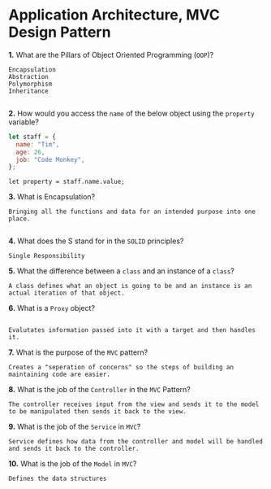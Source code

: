 # Application Architecture, MVC Design Pattern

**1.** What are the Pillars of Object Oriented Programming (`OOP`)?

<!-- enter you answer in the space below -->

```
Encapsulation
Abstraction
Polymorphism
Inheritance


```

**2.** How would you access the `name` of the below object using the `property` variable?

```js
let staff = {
  name: "Tim",
  age: 26,
  job: "Code Monkey",
};
```

<!-- enter you answer in the space below -->

```
let property = staff.name.value;

```

**3.** What is Encapsulation?

<!-- enter you answer in the space below -->

```
Bringing all the functions and data for an intended purpose into one place.


```

**4.** What does the S stand for in the `SOLID` principles?

<!-- enter you answer in the space below -->

```
Single Responsibility
```

**5.** What the difference between a `class` and an instance of a `class`?

<!-- enter you answer in the space below -->

```
A class defines what an object is going to be and an instance is an actual iteration of that object.

```

**6.** What is a `Proxy` object?

<!-- enter you answer in the space below -->

```

Evalutates information passed into it with a target and then handles it.
```

**7.** What is the purpose of the `MVC` pattern?

<!-- enter you answer in the space below -->

```
Creates a "seperation of concerns" so the steps of building an maintaining code are easier.
```

**8.** What is the job of the `Controller` in the `MVC` Pattern?

<!-- enter you answer in the space below -->

```
The controller receives input from the view and sends it to the model to be manipulated then sends it back to the view.
```

**9.** What is the job of the `Service` in `MVC`?

<!-- enter you answer in the space below -->

```
Service defines how data from the controller and model will be handled and sends it back to the controller.
```

**10.** What is the job of the `Model` in `MVC`?

<!-- enter you answer in the space below -->

```
Defines the data structures
```
